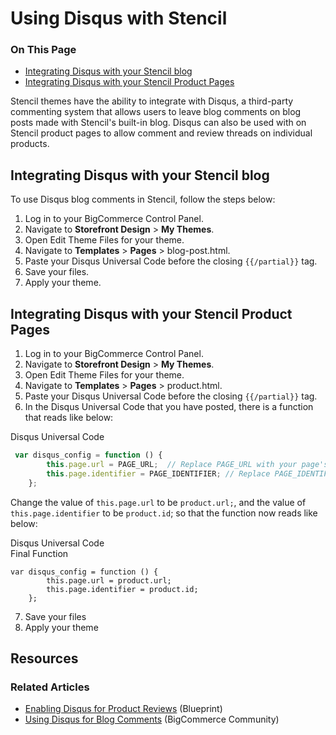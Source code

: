 <h1>Using Disqus with Stencil</h1>
<div class="otp" id="no-index">
	<h3> On This Page </h3>
	<ul>
    <li><a href="#using-disqus_stencil-blog">Integrating Disqus with your Stencil blog</a></li>
    <li><a href="#using-disqus_stencil-product-pages">Integrating Disqus with your Stencil Product Pages</a></li>
	</ul>
</div>

Stencil themes have the ability to integrate with Disqus, a third-party commenting system that allows users to leave blog comments on blog posts made with Stencil's built-in blog. Disqus can also be used with on Stencil product pages to allow comment and review threads on individual products.



<a href='#using-disqus_stencil-blog' aria-hidden='true' class='block-anchor'  id='using-disqus_stencil-blog'><i aria-hidden='true' class='linkify icon'></i></a>

## Integrating Disqus with your Stencil blog

To use Disqus blog comments in Stencil, follow the steps below:

1. Log in to your BigCommerce Control Panel.
2. Navigate to **Storefront Design** > **My Themes**.
3. Open Edit Theme Files for your theme.
4. Navigate to **Templates** > **Pages** > <sp class="fn">blog-post.html</span>.
5. Paste your Disqus Universal Code before the closing `{{/partial}}` tag.
6. Save your files.
7. Apply your theme.



<a href='#using-disqus_stencil-product-pages' aria-hidden='true' class='block-anchor'  id='using-disqus_stencil-product-pages'><i aria-hidden='true' class='linkify icon'></i></a>

## Integrating Disqus with your Stencil Product Pages

1. Log in to your BigCommerce Control Panel.
2. Navigate to **Storefront Design** > **My Themes**.
3. Open Edit Theme Files for your theme.
4. Navigate to **Templates** > **Pages** > <span class="fn">product.html</span>.
5. Paste your Disqus Universal Code before the closing `{{/partial}}` tag.
6. In the Disqus Universal Code that you have posted, there is a function that reads like below:

<div class="HubBlock-header">
    <div class="HubBlock-header-title flex items-center">
        <div class="HubBlock-header-name">Disqus Universal Code</div>
    </div><div class="HubBlock-header-subtitle"></div>
</div>

<!--
title: "Disqus Universal Code"
subtitle: ""
lineNumbers: true
-->

```js
 var disqus_config = function () {
        this.page.url = PAGE_URL;  // Replace PAGE_URL with your page's canonical URL variable
        this.page.identifier = PAGE_IDENTIFIER; // Replace PAGE_IDENTIFIER with your page's unique identifier variable
    };
```

Change the value of `this.page.url` to be `product.url;`, and the value of `this.page.identifier` to be `product.id`; so that the function now reads like below:

<div class="HubBlock-header">
    <div class="HubBlock-header-title flex items-center">
        <div class="HubBlock-header-name">Disqus Universal Code</div>
    </div><div class="HubBlock-header-subtitle">Final Function</div>
</div>

<!--
title: "Disqus Universal Code"
subtitle: "Final Function"
lineNumbers: true
-->

```
var disqus_config = function () {
        this.page.url = product.url;
        this.page.identifier = product.id;
    };
```

7. Save your files
8. Apply your theme



## Resources

### Related Articles
* [Enabling Disqus for Product Reviews](https://forum.bigcommerce.com/s/article/How-do-I-enable-Disqus-as-my-Comment-Service?_ga=2.224340315.1984523106.1539568940-967431010.1523308107#get-code)  (Blueprint)
* [Using Disqus for Blog Comments](https://forum.bigcommerce.com/s/article/Using-Disqus-Comments?_ga=2.224340315.1984523106.1539568940-967431010.1523308107) (BigCommerce Community)

